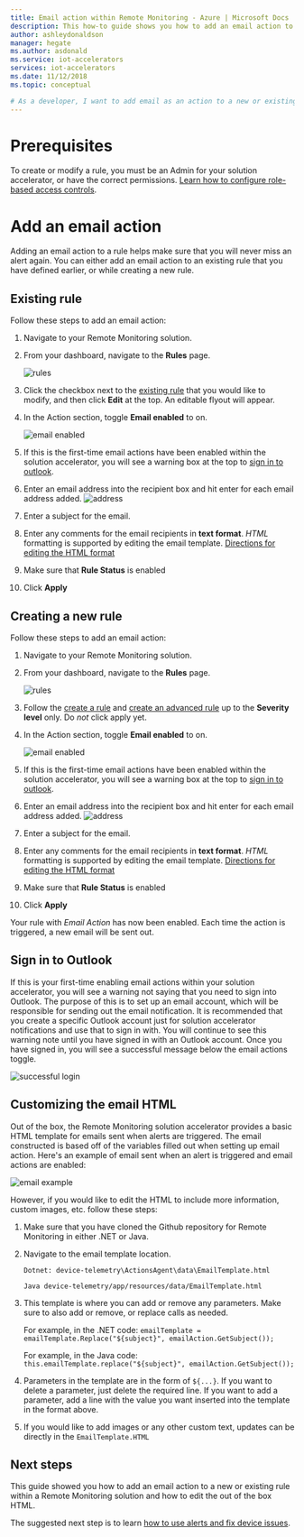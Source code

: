 ```yaml
---
title: Email action within Remote Monitoring - Azure | Microsoft Docs
description: This how-to guide shows you how to add an email action to a new or existing rule.
author: ashleydonaldson
manager: hegate
ms.author: asdonald
ms.service: iot-accelerators
services: iot-accelerators
ms.date: 11/12/2018
ms.topic: conceptual

# As a developer, I want to add email as an action to a new or existing rule within my Remote Monitoring solution.
---
```


# Prerequisites
To create or modify a rule, you must be an Admin for your solution accelerator, or have the correct permissions. [Learn how to configure role-based access controls](./iot-accelerators-remote-monitoring-rbac).

# Add an email action
Adding an email action to a rule helps make sure that you will never miss an alert again. You can either add an email action to an existing rule that you have defined earlier, or while creating a new rule. 

## Existing rule

Follow these steps to add an email action:
  1. Navigate to your Remote Monitoring solution.
  2. From your dashboard, navigate to the **Rules** page.

      ![rules](./media/iot-accelerators-remote-monitoring-email-actions/rules.png)

  3. Click the checkbox next to the [existing rule](./iot-accelerators-remote-monitoring-automate#edit-an-existing-rule) that you would like to modify, and then click **Edit** at the top. An editable flyout will appear.
  4. In the Action section, toggle **Email enabled** to on. 

      ![email enabled](./media/iot-accelerators-remote-monitoring-email-actions/emailenabled.png)

  5. If this is the first-time email actions have been enabled within the solution accelerator, you will see a warning box at the top to [sign in to outlook](#outlook).
  6. Enter an email address into the recipient box and hit enter for each email address added. 
      ![address](./media/iot-accelerators-remote-monitoring-email-actions/address.png)
  7. Enter a subject for the email.
  8. Enter any comments for the email recipients in **text format**. *HTML* formatting is supported by editing the email template. [Directions for editing the HTML format](#htmledit)
  9. Make sure that **Rule Status** is enabled
  10. Click **Apply**

## Creating a new rule

Follow these steps to add an email action:
  1. Navigate to your Remote Monitoring solution.
  2. From your dashboard, navigate to the **Rules** page. 

      ![rules](./media/iot-accelerators-remote-monitoring-email-actions/rules.png)

  3. Follow the [create a rule](./iot-accelerators-remote-monitoring-automate#create-a-rule) and [create an advanced rule](./iot-accelerators-remote-monitoring-automate#create-an-advanced-rule) up to the **Severity level** only. Do *not* click apply yet. 
  4. In the Action section, toggle **Email enabled** to on. 

      ![email enabled](./media/iot-accelerators-remote-monitoring-email-actions/emailenabled.png)

  5. If this is the first-time email actions have been enabled within the solution accelerator, you will see a warning box at the top to [sign in to outlook](#outlook).
  6. Enter an email address into the recipient box and hit enter for each email address added. 
      ![address](./media/iot-accelerators-remote-monitoring-email-actions/address.png)
  7. Enter a subject for the email.
  8. Enter any comments for the email recipients in **text format**. *HTML* formatting is supported by editing the email template. [Directions for editing the HTML format](#htmledit)
  9. Make sure that **Rule Status** is enabled
  10. Click **Apply**

Your rule with *Email Action* has now been enabled. Each time the action is triggered, a new email will be sent out. 

## Sign in to Outlook <a name="outlook"></a>

If this is your first-time enabling email actions within your solution accelerator, you will see a warning not saying that you need to sign into Outlook. The purpose of this is to set up an email account, which will be responsible for sending out the email notification. It is recommended that you create a specific Outlook account just for solution accelerator notifications and use that to sign in with. You will continue to see this warning note until you have signed in with an Outlook account. Once you have signed in, you will see a successful message below the email actions toggle. 

![successful login](./media/iot-accelerators-remote-monitoring-email-actions/success.png)

## Customizing the email HTML <a name="htmledit"></a>

Out of the box, the Remote Monitoring solution accelerator provides a basic HTML template for emails sent when alerts are triggered. The email constructed is based off of the variables filled out when setting up email action. Here's an example of email sent when an alert is triggered and email actions are enabled: 

![email example](./media/iot-accelerators-remote-monitoring-email-actions/emailtemplate.png)

However, if you would like to edit the HTML to include more information, custom images, etc. follow these steps:
  1. Make sure that you have cloned the Github repository for Remote Monitoring in either .NET or Java. 
  2. Navigate to the email template location.
    
      `Dotnet: device-telemetry\ActionsAgent\data\EmailTemplate.html`
    
      `Java device-telemetry/app/resources/data/EmailTemplate.html`
  3. This template is where you can add or remove any parameters. Make sure to also add or remove, or replace calls as needed. 

      For example, in the .NET code: 
      `emailTemplate = emailTemplate.Replace("${subject}", emailAction.GetSubject());`

      For example, in the Java code:
      `this.emailTemplate.replace("${subject}", emailAction.GetSubject());`
  4. Parameters in the template are in the form of `${...}`. If you want to delete a parameter, just delete the required line. If you want to add a parameter, add a line with the value you want inserted into the template in the format above. 
  5. If you would like to add images or any other custom text, updates can be directly in the `EmailTemplate.HTML`

## Next steps

This guide showed you how to add an email action to a new or existing rule within a Remote Monitoring solution and how to edit the out of the box HTML.

The suggested next step is to learn [how to use alerts and fix device issues](iot-accelerators-remote-monitoring-maintain.md).
